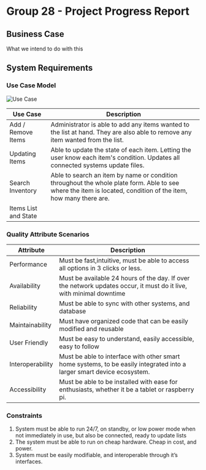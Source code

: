 # Group 28 - Project Progress Report
## Business Case
What we intend to do with this

## System Requirements
### Use Case Model
![Use Case](https://user-images.githubusercontent.com/73712369/140837370-446d2fef-1985-426d-8f49-492c80d60b8e.png)

| Use Case    | Description |
| ----------- | ----------- |
|Add / Remove Items| Administrator is able to add any items wanted to the list at hand. They are also able to remove any item wanted from the list.|
|Updating Items|Able to update the state of each item. Letting the user know each item's condition. Updates all connected systems update files.|
|Search Inventory|Able to search an item by name or condition throughout the whole plate form. Able to see where the item is located, condition of the item, how many there are. |
|Items List and State||

### Quality Attribute Scenarios
| Attribute     | Description |
| ----------- | ----------- |
| Performance      | Must be fast,intuitive, must be able to access all options in 3 clicks or less.       |
| Availability  | Must be available 24 hours of the day. If over the network updates occur, it must do it live, with minimal downtime      |
| Reliability | Must be able to sync with other systems, and database |
| Maintainability    | Must have organized code that can be easily modified and reusable        |
| User Friendly    | Must be easy to understand, easily accessible, easy to follow         |
| Interoperability    | Must be able to interface with other smart home systems, to be easily integrated into a larger smart device ecosystem.        |
| Accessibility    | Must be able to be installed with ease for enthusiasts, whether it be a tablet or raspberry pi.        |
### Constraints
1. System must be able to run 24/7, on standby, or low power mode when not immediately in use, but also be connected, ready to update lists
2. The system must be able to run on cheap hardware. Cheap in cost, and power.
3. System must be easily modifiable, and interoperable through it’s interfaces.
